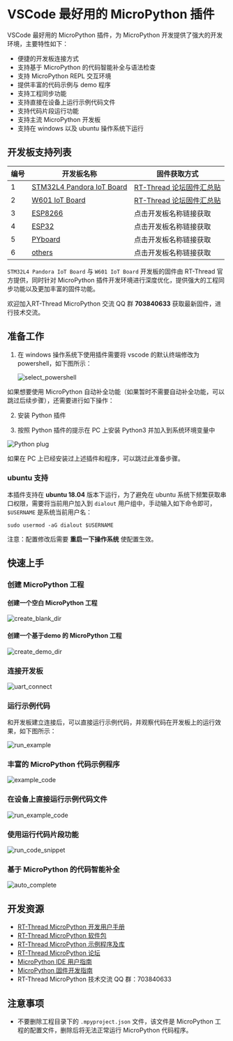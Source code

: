 # VSCode 最好用的 MicroPython 插件

VSCode 最好用的 MicroPython 插件，为 MicroPython 开发提供了强大的开发环境，主要特性如下：

- 便捷的开发板连接方式
- 支持基于 MicroPython 的代码智能补全与语法检查
- 支持 MicroPython REPL 交互环境
- 提供丰富的代码示例与 demo 程序
- 支持工程同步功能
- 支持直接在设备上运行示例代码文件
- 支持代码片段运行功能
- 支持主流 MicroPython 开发板
- 支持在 windows 以及 ubuntu 操作系统下运行

## 开发板支持列表

| 编号 | 开发板名称                                                   | 固件获取方式                                                 |
| ---- | ------------------------------------------------------------ | ------------------------------------------------------------ |
| 1    | [STM32L4 Pandora IoT Board](https://github.com/RT-Thread/IoT_Board/tree/master/examples/31_micropython) | [RT-Thread 论坛固件汇总贴](https://www.rt-thread.org/qa/forum.php?mod=viewthread&tid=12305&page=1&extra=#pid52954) |
| 2    | [W601 IoT Board](https://github.com/RT-Thread/W601_IoT_Board/tree/master/examples/15_component_micropython) | [RT-Thread 论坛固件汇总贴 ](https://www.rt-thread.org/qa/forum.php?mod=viewthread&tid=12305&page=1&extra=#pid52954) |
| 3    | [ESP8266](https://micropython.org/download#esp8266)          | 点击开发板名称链接获取                                       |
| 4    | [ESP32](https://micropython.org/download#esp32)              | 点击开发板名称链接获取                                       |
| 5    | [PYboard](https://micropython.org/download#pyboard)          | 点击开发板名称链接获取                                       |
| 6    | [others](https://micropython.org/download#other)             | 点击开发板名称链接获取                                       |

`STM32L4 Pandora IoT Board` 与 `W601 IoT Board` 开发板的固件由 RT-Thread 官方提供，同时针对 MicroPython 插件开发环境进行深度优化，提供强大的工程同步功能以及更加丰富的固件功能。

欢迎加入RT-Thread MicroPython 交流 QQ 群 **703840633** 获取最新固件，进行技术交流。

## 准备工作

1. 在 windows 操作系统下使用插件需要将 vscode 的默认终端修改为 powershell，如下图所示：

   ![select_powershell](assets/select_powershell.gif)

如果想要使用 MicroPython 自动补全功能（如果暂时不需要自动补全功能，可以跳过后续步骤），还需要进行如下操作：

2. 安装 Python 插件

3. 按照 Python 插件的提示在 PC 上安装 Python3 并加入到系统环境变量中

![Python plug](assets/install_python_plug.png)

如果在 PC 上已经安装过上述插件和程序，可以跳过此准备步骤。

### ubuntu 支持

本插件支持在 **ubuntu 18.04** 版本下运行，为了避免在 ubuntu 系统下频繁获取串口权限，需要将当前用户加入到 `dialout` 用户组中，手动输入如下命令即可，`$USERNAME` 是系统当前用户名：

`sudo usermod -aG dialout $USERNAME`

注意：配置修改后需要 **重启一下操作系统** 使配置生效。

## 快速上手

###  创建 MicroPython 工程

#### 创建一个空白 MicroPython 工程

![create_blank_dir](assets/create_blank_prj.gif)

#### 创建一个基于demo 的 MicroPython 工程

![create_demo_dir](assets/create_demo_prj.gif)

### 连接开发板

![uart_connect](assets/uart_connect.gif)

### 运行示例代码

和开发板建立连接后，可以直接运行示例代码，并观察代码在开发板上的运行效果，如下图所示：

![run_example](assets/run_example.gif)

### 丰富的 MicroPython 代码示例程序

![example_code](assets/example_code.png)

### 在设备上直接运行示例代码文件

![run_example_code](assets/run_example_code.png)

### 使用运行代码片段功能

![run_code_snippet](assets/run_code_snippet.gif)

### 基于 MicroPython 的代码智能补全

![auto_complete](assets/auto_complete.gif)

## 开发资源

- [RT-Thread MicroPython 开发用户手册](https://www.rt-thread.org/document/site/submodules/micropython/docs/)
- [RT-Thread MicroPython 软件包](https://github.com/RT-Thread-packages/micropython)
- [RT-Thread MicroPython 示例程序及库](https://github.com/RT-Thread/mpy-snippets)
- [RT-Thread MicroPython 论坛](https://www.rt-thread.org/qa/forum.php?mod=forumdisplay&fid=2&filter=typeid&typeid=20)
- [MicroPython IDE 用户指南](https://www.rt-thread.org/document/site/submodules/micropython/docs/MicroPythonPlug-in/MicroPython_IDE_User_Manual/)
- [MicroPython 固件开发指南](https://www.rt-thread.org/document/site/submodules/micropython/docs/MicroPythonPlug-in/MicroPython_Firmware_Development_Guide/)
- RT-Thread MicroPython 技术交流 QQ 群：703840633

## 注意事项

- 不要删除工程目录下的 `.mpyproject.json` 文件，该文件是 MicroPython 工程的配置文件，删除后将无法正常运行 MicroPython 代码程序。

  